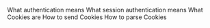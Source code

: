 What authentication means
What session authentication means
What Cookies are
How to send Cookies
How to parse Cookies

